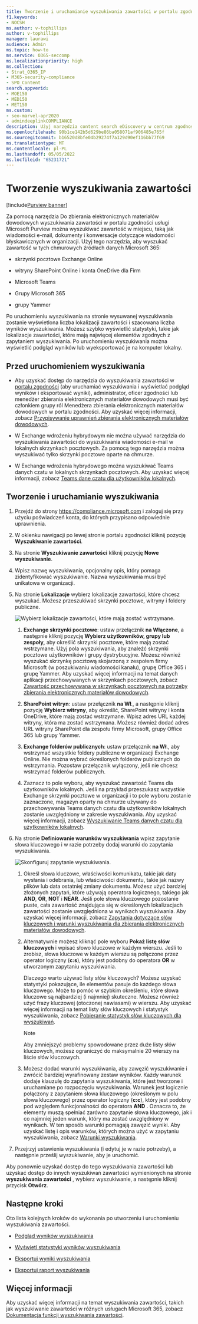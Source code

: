 ```yaml
---
title: Tworzenie i uruchamianie wyszukiwania zawartości w portalu zgodności usługi Microsoft Purview
f1.keywords:
- NOCSH
ms.author: v-tophillips
author: v-tophillips
manager: laurawi
audience: Admin
ms.topic: how-to
ms.service: O365-seccomp
ms.localizationpriority: high
ms.collection:
- Strat_O365_IP
- M365-security-compliance
- SPO_Content
search.appverid:
- MOE150
- MED150
- MET150
ms.custom:
- seo-marvel-apr2020
- admindeeplinkCOMPLIANCE
description: Użyj narzędzia content search eDiscovery w centrum zgodności, aby wyszukać zawartość w różnych usługach Microsoft 365.
ms.openlocfilehash: 90b1ce142b5d629be86ba058071af906485e765f
ms.sourcegitcommit: b16520d8bfe04b29274f7a129d90ef116bb77f69
ms.translationtype: MT
ms.contentlocale: pl-PL
ms.lasthandoff: 05/05/2022
ms.locfileid: "65231721"
---
```

# <a name="create-a-content-search"></a>Tworzenie wyszukiwania zawartości

[!include[Purview banner](../includes/purview-rebrand-banner.md)]

Za pomocą narzędzia Do zbierania elektronicznych materiałów dowodowych wyszukiwania zawartości w portalu zgodności usługi Microsoft Purview można wyszukiwać zawartość w miejscu, taką jak wiadomości e-mail, dokumenty i konwersacje dotyczące wiadomości błyskawicznych w organizacji. Użyj tego narzędzia, aby wyszukać zawartość w tych chmurowych źródłach danych Microsoft 365:
  
- skrzynki pocztowe Exchange Online

- witryny SharePoint Online i konta OneDrive dla Firm

- Microsoft Teams

- Grupy Microsoft 365

- grupy Yammer

Po uruchomieniu wyszukiwania na stronie wysuwanej wyszukiwania zostanie wyświetlona liczba lokalizacji zawartości i szacowana liczba wyników wyszukiwania. Możesz szybko wyświetlić statystyki, takie jak lokalizacje zawartości, które mają najwięcej elementów zgodnych z zapytaniem wyszukiwania. Po uruchomieniu wyszukiwania można wyświetlić podgląd wyników lub wyeksportować je na komputer lokalny.

## <a name="before-you-run-a-search"></a>Przed uruchomieniem wyszukiwania

- Aby uzyskać dostęp do narzędzia do wyszukiwania zawartości w <a href="https://go.microsoft.com/fwlink/p/?linkid=2077149" target="_blank">portalu zgodności</a> (aby uruchamiać wyszukiwania i wyświetlać podgląd wyników i eksportować wyniki), administrator, oficer zgodności lub menedżer zbierania elektronicznych materiałów dowodowych musi być członkiem grupy ról Menedżera zbierania elektronicznych materiałów dowodowych w portalu zgodności. Aby uzyskać więcej informacji, zobacz [Przypisywanie uprawnień zbierania elektronicznych materiałów dowodowych](assign-ediscovery-permissions.md).

- W Exchange wdrożeniu hybrydowym nie można używać narzędzia do wyszukiwania zawartości do wyszukiwania wiadomości e-mail w lokalnych skrzynkach pocztowych. Za pomocą tego narzędzia można wyszukiwać tylko skrzynki pocztowe oparte na chmurze.

- W Exchange wdrożenia hybrydowego można wyszukiwać Teams danych czatu w lokalnych skrzynkach pocztowych. Aby uzyskać więcej informacji, zobacz [Teams dane czatu dla użytkowników lokalnych](/microsoft-365/compliance/search-cloud-based-mailboxes-for-on-premises-users?view=o365-worldwide).

## <a name="create-and-run-a-search"></a>Tworzenie i uruchamianie wyszukiwania
  
1. Przejdź do strony <https://compliance.microsoft.com> i zaloguj się przy użyciu poświadczeń konta, do których przypisano odpowiednie uprawnienia.

2. W okienku nawigacji po lewej stronie portalu zgodności kliknij pozycję **Wyszukiwanie zawartości**.

3. Na stronie **Wyszukiwanie zawartości** kliknij pozycję **Nowe wyszukiwanie**.

4. Wpisz nazwę wyszukiwania, opcjonalny opis, który pomaga zidentyfikować wyszukiwanie. Nazwa wyszukiwania musi być unikatowa w organizacji.

5. Na stronie **Lokalizacje** wybierz lokalizacje zawartości, które chcesz wyszukać. Możesz przeszukiwać skrzynki pocztowe, witryny i foldery publiczne.

    ![Wybierz lokalizacje zawartości, które mają zostać wstrzymane.](../media/ContentSearchLocations.png)
  
   1. **Exchange skrzynki pocztowe**: ustaw przełącznik **na Włączone**, a następnie kliknij pozycję **Wybierz użytkowników, grupy lub zespoły,** aby określić skrzynki pocztowe, które mają zostać wstrzymane. Użyj pola wyszukiwania, aby znaleźć skrzynki pocztowe użytkowników i grupy dystrybucyjne. Możesz również wyszukać skrzynkę pocztową skojarzoną z zespołem firmy Microsoft (w poszukiwaniu wiadomości kanału), grupę Office 365 i grupę Yammer. Aby uzyskać więcej informacji na temat danych aplikacji przechowywanych w skrzynkach pocztowych, zobacz [Zawartość przechowywana w skrzynkach pocztowych na potrzeby zbierania elektronicznych materiałów dowodowych](what-is-stored-in-exo-mailbox.md).

   2. **SharePoint witryn**: ustaw przełącznik **na Wł**., a następnie kliknij pozycję **Wybierz witryny**, aby określić, SharePoint witryny i konta OneDrive, które mają zostać wstrzymane. Wpisz adres URL każdej witryny, która ma zostać wstrzymana. Możesz również dodać adres URL witryny SharePoint dla zespołu firmy Microsoft, grupy Office 365 lub grupy Yammer.
  
   3. **Exchange folderów publicznych**: ustaw przełącznik **na Wł**., aby wstrzymać wszystkie foldery publiczne w organizacji Exchange Online. Nie można wybrać określonych folderów publicznych do wstrzymania. Pozostaw przełącznik wyłączony, jeśli nie chcesz wstrzymać folderów publicznych.
  
   4. Zaznacz to pole wyboru, aby wyszukać zawartość Teams dla użytkowników lokalnych. Jeśli na przykład przeszukasz wszystkie Exchange skrzynki pocztowe w organizacji i to pole wyboru zostanie zaznaczone, magazyn oparty na chmurze używany do przechowywania Teams danych czatu dla użytkowników lokalnych zostanie uwzględniony w zakresie wyszukiwania. Aby uzyskać więcej informacji, zobacz [Wyszukiwanie Teams danych czatu dla użytkowników lokalnych](search-cloud-based-mailboxes-for-on-premises-users.md).

6. Na stronie **Definiowanie warunków wyszukiwania** wpisz zapytanie słowa kluczowego i w razie potrzeby dodaj warunki do zapytania wyszukiwania.

   ![Skonfiguruj zapytanie wyszukiwania.](../media/ContentSearchQuery.png)

   1. Określ słowa kluczowe, właściwości komunikatu, takie jak daty wysłania i odebrania, lub właściwości dokumentu, takie jak nazwy plików lub data ostatniej zmiany dokumentu. Możesz użyć bardziej złożonych zapytań, które używają operatora logicznego, takiego jak **AND**, **OR**, **NOT** i **NEAR**. Jeśli pole słowa kluczowego pozostanie puste, cała zawartość znajdująca się w określonych lokalizacjach zawartości zostanie uwzględniona w wynikach wyszukiwania. Aby uzyskać więcej informacji, zobacz [Zapytania dotyczące słów kluczowych i warunki wyszukiwania dla zbierania elektronicznych materiałów dowodowych](keyword-queries-and-search-conditions.md).

   2. Alternatywnie możesz kliknąć pole wyboru **Pokaż listę słów kluczowych** i wpisać słowo kluczowe w każdym wierszu. Jeśli to zrobisz, słowa kluczowe w każdym wierszu są połączone przez operator logiczny (**c:s**), który jest podobny do operatora **OR** w utworzonym zapytaniu wyszukiwania.

      Dlaczego warto używać listy słów kluczowych? Możesz uzyskać statystyki pokazujące, ile elementów pasuje do każdego słowa kluczowego. Może to pomóc w szybkim określeniu, które słowa kluczowe są najbardziej (i najmniej) skuteczne. Możesz również użyć frazy kluczowej (otoczonej nawiasami) w wierszu. Aby uzyskać więcej informacji na temat listy słów kluczowych i statystyk wyszukiwania, zobacz [Pobieranie statystyk słów kluczowych dla wyszukiwań](view-keyword-statistics-for-content-search.md#get-keyword-statistics-for-searches).

      > [!NOTE]
      > Aby zmniejszyć problemy spowodowane przez duże listy słów kluczowych, możesz ograniczyć do maksymalnie 20 wierszy na liście słów kluczowych.

   3. Możesz dodać warunki wyszukiwania, aby zawęzić wyszukiwanie i zwrócić bardziej wyrafinowany zestaw wyników. Każdy warunek dodaje klauzulę do zapytania wyszukiwania, które jest tworzone i uruchamiane po rozpoczęciu wyszukiwania. Warunek jest logicznie połączony z zapytaniem słowa kluczowego (określonym w polu słowa kluczowego) przez operator logiczny (**c:c**), który jest podobny pod względem funkcjonalności do operatora **AND** . Oznacza to, że elementy muszą spełniać zarówno zapytanie słowa kluczowego, jak i co najmniej jeden warunk, który ma zostać uwzględniony w wynikach. W ten sposób warunki pomagają zawęzić wyniki. Aby uzyskać listę i opis warunków, których można użyć w zapytaniu wyszukiwania, zobacz [Warunki wyszukiwania](keyword-queries-and-search-conditions.md#search-conditions).

7. Przejrzyj ustawienia wyszukiwania (i edytuj je w razie potrzeby), a następnie prześlij wyszukiwanie, aby je uruchomić.
  
Aby ponownie uzyskać dostęp do tego wyszukiwania zawartości lub uzyskać dostęp do innych wyszukiwań zawartości wymienionych na stronie **wyszukiwania zawartości** , wybierz wyszukiwanie, a następnie kliknij przycisk **Otwórz**.

## <a name="next-steps"></a>Następne kroki

Oto lista kolejnych kroków do wykonania po utworzeniu i uruchomieniu wyszukiwania zawartości.

- [Podgląd wyników wyszukiwania](preview-ediscovery-search-results.md)

- [Wyświetl statystyki wyników wyszukiwania](view-keyword-statistics-for-content-search.md)

- [Eksportuj wyniki wyszukiwania](export-search-results.md)

- [Eksportuj raport wyszukiwania](export-a-content-search-report.md)

## <a name="more-information"></a>Więcej informacji

Aby uzyskać więcej informacji na temat wyszukiwania zawartości, takich jak wyszukiwanie zawartości w różnych usługach Microsoft 365, zobacz [Dokumentacja funkcji wyszukiwania zawartości](content-search-reference.md).
